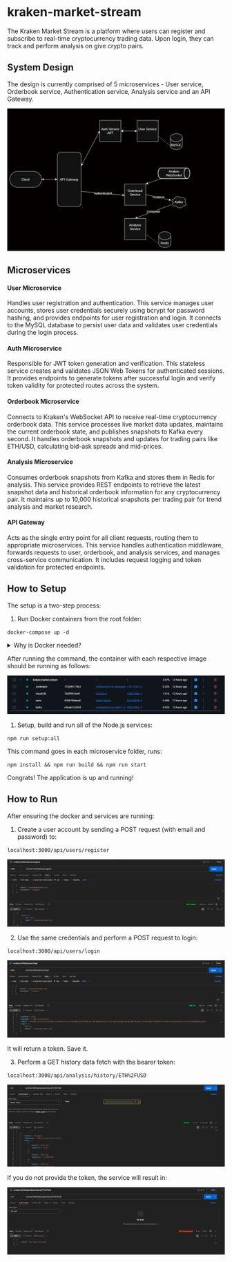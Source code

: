 # kraken-market-stream

The Kraken Market Stream is a platform where users can register and subscribe to real-time cryptocurrency trading data. Upon login, they can track and perform analysis on give crypto pairs. 

## System Design 

The design is currently comprised of 5 microservices - User service, Orderbook service, Authentication service, Analysis service and an API Gateway.

![System Design Diagram](misc/system-design.png)

## Microservices 

#### User Microservice 
Handles user registration and authentication. This service manages user accounts, stores user credentials securely using bcrypt for password hashing, and provides endpoints for user registration and login. It connects to the MySQL database to persist user data and validates user credentials during the login process.

#### Auth Microservice
Responsible for JWT token generation and verification. This stateless service creates and validates JSON Web Tokens for authenticated sessions. It provides endpoints to generate tokens after successful login and verify token validity for protected routes across the system.

#### Orderbook Microservice
Connects to Kraken's WebSocket API to receive real-time cryptocurrency orderbook data. This service processes live market data updates, maintains the current orderbook state, and publishes snapshots to Kafka every second. It handles orderbook snapshots and updates for trading pairs like ETH/USD, calculating bid-ask spreads and mid-prices.

#### Analysis Microservice
Consumes orderbook snapshots from Kafka and stores them in Redis for analysis. This service provides REST endpoints to retrieve the latest snapshot data and historical orderbook information for any cryptocurrency pair. It maintains up to 10,000 historical snapshots per trading pair for trend analysis and market research.

#### API Gateway
Acts as the single entry point for all client requests, routing them to appropriate microservices. This service handles authentication middleware, forwards requests to user, orderbook, and analysis services, and manages cross-service communication. It includes request logging and token validation for protected endpoints.

## How to Setup

The setup is a two-step process: 

1. Run Docker containers from the root folder:

```
docker-compose up -d
```

<details>
    <summary>Why is Docker needed?</summary>
    The containers are needed for setting up MySQL, Redis and Kafka. All of the services run on their default ports (if you decide to run the app with local setups), namely: 

    - Zookeeper - `2181:2181`
    - Kafka Brokers - `9092:9092`
    - Redis - `6379:6379`
    - MySQL - `3306:3306`
</details>

After running the command, the container with each respective image should be running as follows:

![Docker Container](misc/docker-image.png)

1. Setup, build and run all of the Node.js services:

```
npm run setup:all
```

This command goes in each microservice folder, runs:

```
npm install && npm run build && npm run start
```

Congrats! The application is up and running!

## How to Run 

After ensuring the docker and services are running: 

1. Create a user account by sending a POST request (with email and password) to:

```
localhost:3000/api/users/register
```

![API Register User](misc/api-register.png)

2. Use the same credentials and perform a POST request to login:

```
localhost:3000/api/users/login
```

![API Login User](misc/api-login.png)

It will return a token. Save it. 

3. Perform a GET history data fetch with the bearer token:

```
localhost:3000/api/analysis/history/ETH%2FUSD
```

![Auth History](misc/history-auth.png)

If you do not provide the token, the service will result in:

![Unuth History](misc/history-unauth.png)
